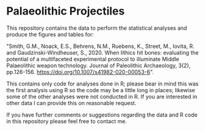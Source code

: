 # Palaeolithic Projectiles
This repository contains the data to perform the statistical analyses and produce the figures and tables for:

"Smith, G.M., Noack, E.S., Behrens, N.M., Ruebens, K., Street, M., Iovita, R. and Gaudzinski-Windheuser, S., 2020. When lithics hit bones: evaluating the potential of a multifaceted experimental protocol to illuminate Middle Palaeolithic weapon technology. Journal of Paleolithic Archaeology, 3(2), pp.126-156. https://doi.org/10.1007/s41982-020-00053-6".

This contains only code for analyses done in R; please bear in mind this was the first analysis using R so the code may be a little long in places; likewise some of the other analyses were not conducted in R. If you are interested in other data I can provide this on reasonable request.

If you have further comments or suggestions regarding the data and R code in this repository please feel free to contact me.
